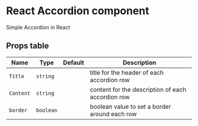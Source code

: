 # React Accordion component

Simple Accordion in React

## Props table
| Name | Type | Default | Description |
| -- | -- | -- | -- | 
| `Title` | <code>string</code> | | title for the header of each accordion row |
| `Content` | <code>string</code> | | content for the description of each accordion row |
| `border` | <code>boolean</code> | | boolean value to set a border around each row | 